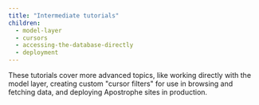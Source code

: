 ```yaml
---
title: "Intermediate tutorials"
children:
  - model-layer
  - cursors
  - accessing-the-database-directly
  - deployment
---
```


These tutorials cover more advanced topics, like working directly with the model layer, creating custom "cursor filters" for use in browsing and fetching data, and deploying Apostrophe sites in production.

